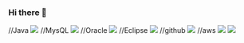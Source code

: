 ### Hi there 👋
//Java
<img src="https://img.shields.io/badge/JAVA-007396?style=for-the-badge&logo=java&logoColor=white">
//MysQL
<img src="https://img.shields.io/badge/MySQL-4479A1?style=for-the-badge&logo=MySQL&logoColor=white">
//Oracle
<img src="https://img.shields.io/badge/Oracle-F80000?style=for-the-badge&logo=Oracle&logoColor=white">
//Eclipse
<img src="https://img.shields.io/badge/Eclipse-2C2255?style=for-the-badge&logo=Eclipse%20IDE&logoColor=white">
//github
<img src="https://img.shields.io/badge/github-181717?style=for-the-badge&logo=github&logoColor=white">
//aws
<img src="https://img.shields.io/badge/aws-232F3E?style=for-the-badge&logo=aws&logoColor=white">
<a><img src="https://img.shields.io/badge/?style=for-the-badge&logo=react&logoColor=#61DAFB"/></a>
